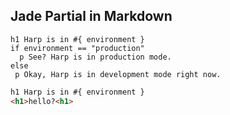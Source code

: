 ## Jade Partial in Markdown

```jade
h1 Harp is in #{ environment }
if environment == "production"
  p See? Harp is in production mode.
else
 p Okay, Harp is in development mode right now.
```

```html
h1 Harp is in #{ environment }
<h1>hello?<h1>
```